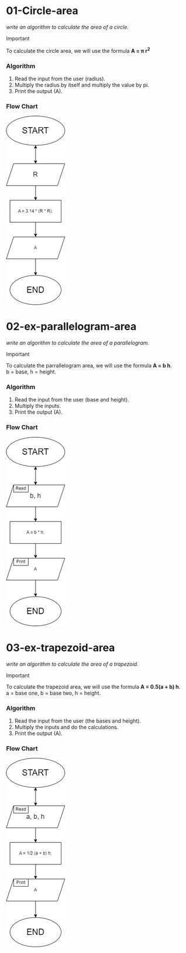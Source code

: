 # 01-Circle-area
*write an algorithm to calculate the area of a circle.*
> [!IMPORTANT]
> To calculate the circle area, we will use the formula **A = π r<sup>2</sup>**

### Algorithm
1. Read the input from the user (radius).
2. Multiply the radius by itself and multiply the value by pi.
3. Print the output (A).

### Flow Chart
![01-FLOW-CHART](01-circle-area-flowchart.png)

# 02-ex-parallelogram-area
*write an algorithm to calculate the area of a parallelogram.*
> [!IMPORTANT]
> To calculate the parrallelogram area, we will use the formula **A = b h**.<br>
> b = base, h = height.

### Algorithm
1. Read the input from the user (base and height).
2. Multiply the inputs.
3. Print the output (A).

### Flow Chart
![01-FLOW-CHART](02-ex-parallelogram-area.png)

# 03-ex-trapezoid-area
*write an algorithm to calculate the area of a trapezoid.*
> [!IMPORTANT]
> To calculate the trapezoid area, we will use the formula **A = 0.5(a + b) h**.<br>
> a = base one, b = base two, h = height.

### Algorithm
1. Read the input from the user (the bases and height).
2. Multiply the inputs and do the calculations.
3. Print the output (A).

### Flow Chart
![01-FLOW-CHART](03-ex-trapezoid-area.png)
